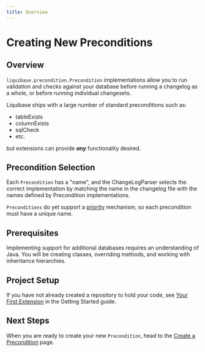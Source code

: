 ```yaml
---
title: Overview
---
```


# Creating New Preconditions

## Overview

`liquibase.precondition.Precondition` implementations allow you to run validation and checks against your database before running a changelog as a whole, or before running individual changesets.  

Liquibase ships with a large number of standard preconditions such as:

- tableExists
- columnExists
- sqlCheck
- etc.

but extensions can provide **_any_** functionality desired.  

## Precondition Selection

Each `Precondition` has a "name", and the ChangeLogParser selects the correct implementation by matching the name in the changelog file with the names defined by Precondition implementations.

`Preconditions` do yet support a [priority](../../extension-references/priority.md) mechanism, so each precondition must have a unique name.

## Prerequisites

Implementing support for additional databases requires an understanding of Java. You will be creating classes, overriding methods, and working with inheritance hierarchies.

## Project Setup

If you have not already created a repository to hold your code, see [Your First Extension](../../your-first-extension.md) in the Getting Started guide.

## Next Steps

When you are ready to create your new `Precondition`, head to the [Create a Precondition](create.md) page.